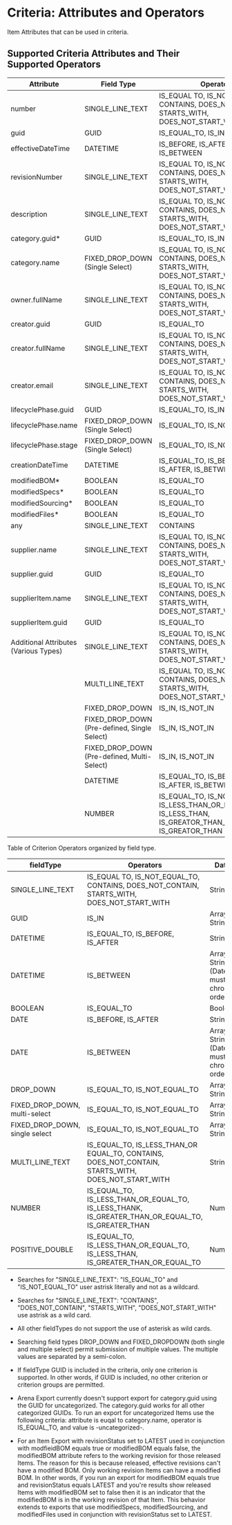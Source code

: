 # Criteria: Attributes and Operators
Item Attributes that can be used in criteria.

## Supported Criteria Attributes and Their Supported Operators

| Attribute<br> | Field Type<br> | Operators<br> |
|  --- |  --- |  --- | 
| number<br> | SINGLE_LINE_TEXT<br> | IS_EQUAL TO, IS_NOT_EQUAL_TO, CONTAINS, DOES_NOT_CONTAIN, STARTS_WITH, DOES_NOT_START_WITH<br> |
| guid<br> | GUID<br> | IS_EQUAL_TO, IS_IN<br> |
| effectiveDateTime<br> | DATETIME<br> | IS_BEFORE, IS_AFTER, IS_BETWEEN<br> |
| revisionNumber<br> | SINGLE_LINE_TEXT<br> | IS_EQUAL TO, IS_NOT_EQUAL_TO, CONTAINS, DOES_NOT_CONTAIN, STARTS_WITH, DOES_NOT_START_WITH<br> |
| description<br> | SINGLE_LINE_TEXT<br> | IS_EQUAL TO, IS_NOT_EQUAL_TO, CONTAINS, DOES_NOT_CONTAIN, STARTS_WITH, DOES_NOT_START_WITH<br> |
| category.guid\*<br> | GUID<br> | IS_EQUAL_TO, IS_IN<br> |
| category.name<br> | FIXED_DROP_DOWN \(Single Select\)<br> | IS_EQUAL TO, IS_NOT_EQUAL_TO, CONTAINS, DOES_NOT_CONTAIN, STARTS_WITH, DOES_NOT_START_WITH<br> |
| owner.fullName<br> | SINGLE_LINE_TEXT<br> | IS_EQUAL TO, IS_NOT_EQUAL_TO, CONTAINS, DOES_NOT_CONTAIN, STARTS_WITH, DOES_NOT_START_WITH<br> |
| creator.guid<br> | GUID<br> | IS_EQUAL_TO<br> |
| creator.fullName<br> | SINGLE_LINE_TEXT<br> | IS_EQUAL TO, IS_NOT_EQUAL_TO, CONTAINS, DOES_NOT_CONTAIN, STARTS_WITH, DOES_NOT_START_WITH<br> |
| creator.email<br> | SINGLE_LINE_TEXT<br> | IS_EQUAL TO, IS_NOT_EQUAL_TO, CONTAINS, DOES_NOT_CONTAIN, STARTS_WITH, DOES_NOT_START_WITH<br> |
| lifecyclePhase.guid<br> | GUID<br> | IS_EQUAL_TO, IS_IN<br> |
| lifecyclePhase.name<br> | FIXED_DROP_DOWN \(Single Select\)<br> | IS_EQUAL_TO, IS_NOT_EQUAL_TO<br> |
| lifecyclePhase.stage<br> | FIXED_DROP_DOWN \(Single Select\)<br> | IS_EQUAL_TO, IS_NOT_EQUAL_TO<br> |
| creationDateTime<br> | DATETIME<br> | IS_EQUAL_TO, IS_BEFORE, IS_AFTER, IS_BETWEEN<br> |
| modifiedBOM\*<br> | BOOLEAN<br> | IS_EQUAL_TO<br> |
| modifiedSpecs\*<br> | BOOLEAN<br> | IS_EQUAL_TO<br> |
| modifiedSourcing\*<br> | BOOLEAN<br> | IS_EQUAL_TO<br> |
| modifiedFiles\*<br> | BOOLEAN<br> | IS_EQUAL_TO<br> |
| any<br> | SINGLE_LINE_TEXT<br> | CONTAINS<br> |
| supplier.name<br> | SINGLE_LINE_TEXT<br> | IS_EQUAL TO, IS_NOT_EQUAL_TO, CONTAINS, DOES_NOT_CONTAIN, STARTS_WITH, DOES_NOT_START_WITH<br> |
| supplier.guid<br> | GUID<br> | IS_EQUAL_TO<br> |
| supplierItem.name<br> | SINGLE_LINE_TEXT<br> | IS_EQUAL TO, IS_NOT_EQUAL_TO, CONTAINS, DOES_NOT_CONTAIN, STARTS_WITH, DOES_NOT_START_WITH<br> |
| supplierItem.guid<br> | GUID<br> | IS_EQUAL_TO<br> |
| Additional Attributes \(Various Types\)<br> | SINGLE_LINE_TEXT<br> | IS_EQUAL TO, IS_NOT_EQUAL_TO, CONTAINS, DOES_NOT_CONTAIN, STARTS_WITH, DOES_NOT_START_WITH<br> |
|   | MULTI_LINE_TEXT<br> | IS_EQUAL TO, IS_NOT_EQUAL_TO, CONTAINS, DOES_NOT_CONTAIN, STARTS_WITH, DOES_NOT_START_WITH<br> |
|   | FIXED_DROP_DOWN<br> | IS_IN, IS_NOT_IN<br> |
|   | FIXED_DROP_DOWN \(Pre\-defined, Single Select\)<br> | IS_IN, IS_NOT_IN<br> |
|   | FIXED_DROP_DOWN \(Pre\-defined, Multi\-Select\)<br> | IS_IN, IS_NOT_IN<br> |
|   | DATETIME<br> | IS_EQUAL_TO, IS_BEFORE, IS_AFTER, IS_BETWEEN<br> |
|   | NUMBER<br> | IS_EQUAL_TO, IS_NOT_EQUAL_TO, IS_LESS_THAN_OR_EQUAL_TO, IS_LESS_THAN, IS_GREATOR_THAN_OR_EQUAL_TO, IS_GREATOR_THAN<br> |

Table of Criterion Operators organized by field type.


| fieldType<br> | Operators<br> | Data Type<br> |
|  --- |  --- |  --- | 
| SINGLE_LINE_TEXT<br> | IS_EQUAL TO, IS_NOT_EQUAL_TO, CONTAINS, DOES_NOT_CONTAIN, STARTS_WITH, DOES_NOT_START_WITH<br> | String<br> |
| GUID<br> | IS_IN<br> | Array of Strings<br> |
| DATETIME<br> | IS_EQUAL_TO, IS_BEFORE, IS_AFTER<br> | String \(Date\)<br> |
| DATETIME<br> | IS_BETWEEN<br> | Array of 2 Strings \(Date\). Dates must be in chronological order.<br> |
| BOOLEAN<br> | IS_EQUAL_TO<br> | Boolean<br> |
| DATE<br> | IS_BEFORE, IS_AFTER<br> | String \(Date\)<br> |
| DATE<br> | IS_BETWEEN<br> | Array of 2 Strings \(Date\). Dates must be in chronological order.<br> |
| DROP_DOWN<br> | IS_EQUAL_TO, IS_NOT_EQUAL_TO<br> | Array of Strings<br> |
| FIXED_DROP_DOWN, multi\-select<br> | IS_EQUAL_TO, IS_NOT_EQUAL_TO<br> | Array of Strings<br> |
| FIXED_DROP_DOWN, single select<br> | IS_EQUAL_TO, IS_NOT_EQUAL_TO<br> | Array of Strings<br> |
| MULTI_LINE_TEXT<br> | IS_EQUAL_TO, IS_LESS_THAN_OR EQUAL_TO, CONTAINS, DOES_NOT_CONTAIN, STARTS_WITH, DOES_NOT_START_WITH<br> | String<br> |
| NUMBER<br> | IS_EQUAL_TO, IS_LESS_THAN_OR_EQUAL_TO, IS_LESS_THANK, IS_GREATER_THAN_OR_EQUAL_TO, IS_GREATER_THAN<br> | Number<br> |
| POSITIVE_DOUBLE<br> | IS_EQUAL_TO, IS_LESS_THAN_OR_EQUAL_TO, IS_LESS_THAN, IS_GREATER_THAN_OR_EQUAL_TO<br> | Number<br> |



* Searches for "SINGLE_LINE_TEXT": "IS_EQUAL_TO" and "IS_NOT_EQUAL_TO" user astrisk literally and not as a wildcard.

* Searches for "SINGLE_LINE_TEXT": "CONTAINS", "DOES_NOT_CONTAIN", "STARTS_WITH", "DOES_NOT_START_WITH" use astrisk as a wild card.

* All other fieldTypes do not support the use of asterisk as wild cards.

* Searching field types DROP_DOWN and FIXED_DROPDOWN \(both single and multiple select\) permit submission of multiple values. The multiple values are separated by a semi\-colon.

* If fieldType GUID is included in the criteria, only one criterion is supported. In other words, if GUID is included, no other criterion or criterion groups are permitted.

* Arena Export currently doesn't support export for category.guid using the GUID for uncategorized. The category.guid works for all other categorized GUIDs. To run an export for uncategorized Items use the following criteria: attribute is euqal to category.name, operator is IS_EQUAL_TO, and value is \-uncategorized\-.

* For an Item Export with revisionStatus set to LATEST used in conjunction with modfieidBOM equals true or modifiedBOM equals false, the modifiedBOM attribute refers to the working revision for  those released Items. The reason for this is because released, effective revisions can't have a modified BOM. Only working revision Items can have a modified BOM. In other words, if you run an export for modifiedBOM equals true and revisionStatus equals LATEST and you're results show released Items with modifiedBOM set to false then it is an indicator that the modifiedBOM is in the working revision of that Item. This behavior extends to exports that use modifiedSpecs, modifiedSourcing, and modifiedFiles used in conjunction with revisionStatus set to LATEST.


